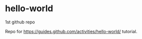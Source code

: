 # hello-world
1st github repo

Repo for https://guides.github.com/activities/hello-world/ tutorial.
